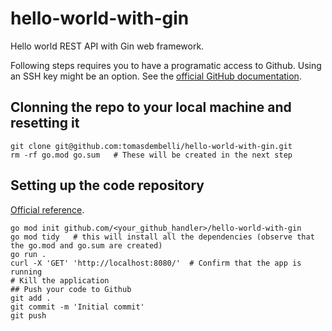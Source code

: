 # hello-world-with-gin
Hello world REST API with Gin web framework.

Following steps requires you to have a programatic access to Github.
Using an SSH key might be an option. See the [official GitHub documentation](https://docs.github.com/en/authentication/connecting-to-github-with-ssh/adding-a-new-ssh-key-to-your-github-account).

## Clonning the repo to your local machine and resetting it
```shell
git clone git@github.com:tomasdembelli/hello-world-with-gin.git
rm -rf go.mod go.sum   # These will be created in the next step
```

## Setting up the code repository
[Official reference](https://go.dev/doc/tutorial/create-module).
```shell
go mod init github.com/<your_github_handler>/hello-world-with-gin 
go mod tidy   # this will install all the dependencies (observe that the go.mod and go.sum are created)
go run .
curl -X 'GET' 'http://localhost:8080/'  # Confirm that the app is running
# Kill the application
## Push your code to Github
git add .
git commit -m 'Initial commit'
git push
```
